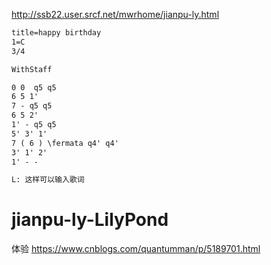 
http://ssb22.user.srcf.net/mwrhome/jianpu-ly.html

```md
title=happy birthday
1=C
3/4

WithStaff

0 0  q5 q5 
6 5 1'
7 - q5 q5 
6 5 2'
1' - q5 q5
5' 3' 1'
7 ( 6 ) \fermata q4' q4'
3' 1' 2'
1' - -

L: 这样可以输入歌词
```

# jianpu-ly-LilyPond
体验 https://www.cnblogs.com/quantumman/p/5189701.html























